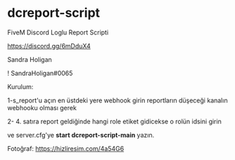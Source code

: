 # dcreport-script
FiveM Discord Loglu Report Scripti

https://discord.gg/6mDduX4

Sandra Holigan

! SandraHoligan#0065

Kurulum: 


1-s_report'u açın en üstdeki yere webhook girin reportların düşeceği kanalın  webhooku olması gerek

2- 4. satıra report geldiğinde hangi role etiket gidicekse o rolün idsini girin

ve server.cfg'ye **start dcreport-script-main** yazın.

Fotoğraf: https://hizliresim.com/4a54G6



